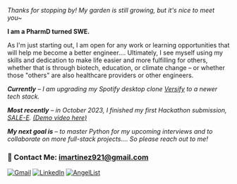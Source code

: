 <!-- 
### [![Typing SVG] -->

<!-- 
<img src="https://readme-typing-svg.herokuapp.com/?lines=Thanks+for+stopping+by~" /> -->

*Thanks for stopping by! My garden is still growing, but it's nice to meet you~*

__I am a PharmD turned SWE.__

As I'm just starting out, I am open for any work or learning opportunities that will help me become a better engineer.... Ultimately, I see myself using my skills and dedication to make life easier and more fulfilling for others, whether that is through biotech, education, or climate change – or whether those "others" are also healthcare providers or other engineers.

_**Currently** – I am upgrading my Spotify desktop clone [Versify](https://github.com/imartinez921/versify_full-stack) to a newer tech stack._

_**Most recently** – in October 2023, I finished my first Hackathon submission, [SALE-E](https://sale-e-w-supabase.vercel.app/). [(Demo video here)](https://vimeo.com/875813744?share=copy)_

_**My next goal is** – to master Python for my upcoming interviews and to collaborate on more full-stack projects.... So please reach out to me!_

### :e-mail: Contact Me: imartinez921@gmail.com
[![Gmail](https://img.shields.io/badge/Gmail-D14836?style=for-the-badge&logo=gmail&logoColor=white)](mailto:imartinez921@gmail.com)
[![LinkedIn](https://img.shields.io/badge/linkedin-%230077B5.svg?style=for-the-badge&logo=linkedin&logoColor=white)](https://www.linkedin.com/in/irenemartinez921/)
[![AngelList](https://img.shields.io/badge/AngelList-%23D4D4D4.svg?style=for-the-badge&logo=AngelList&logoColor=black)](https://angel.co/u/imartinez921/)
<!--
**imartinez921/imartinez921** is a ✨ _special_ ✨ repository because its `README.md` (this file) appears on your GitHub profile.

Here are some ideas to get you started:

- 🔭 I’m currently working on ...
- 🌱 I’m currently learning ...
- 👯 I’m looking to collaborate on ...
- 🤔 I’m looking for help with ...
- 💬 Ask me about ...
- 📫 How to reach me: ...
- 😄 Pronouns: ...
- ⚡ Fun fact: ...
-->
